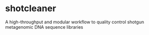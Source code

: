 # shotcleaner
A high-throughput and modular workflow to quality control shotgun metagenomic DNA sequence libraries
